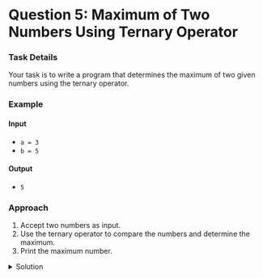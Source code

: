 # Question 5: Maximum of Two Numbers Using Ternary Operator

### Task Details
Your task is to write a program that determines the maximum of two given numbers using the ternary operator.

### Example

#### Input
- `a = 3`
- `b = 5`

#### Output
- `5`

### Approach
1. Accept two numbers as input.
2. Use the ternary operator to compare the numbers and determine the maximum.
3. Print the maximum number.

<details>
  <summary>Solution</summary>

```javascript
function max(a, b) {
    // Use the ternary operator to find the maximum of two numbers
    var maximum = (a > b) ? a : b;
    console.log(maximum);
}
```
</details>